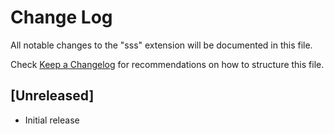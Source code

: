 # Change Log

All notable changes to the "sss" extension will be documented in this file.

Check [Keep a Changelog](http://keepachangelog.com/) for recommendations on how to structure this file.

## [Unreleased]

- Initial release